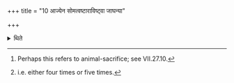 +++
title = "10 आज्येन सोमत्वष्टाराविष्ट्वा जाघन्या"

+++

<details><summary>थिते</summary>

10. Having offered ghee to Soma and Tvaṣṭr̥ they offer an oblation to the wives of gods by means of tail[^1] (of an animal) or with ghee scooped in accordance (with the rule).[^2]  

[^1]: Perhaps this refers to animal-sacrifice; see VII.27.10.  

[^2]: i.e. either four times or five times.
</details>
